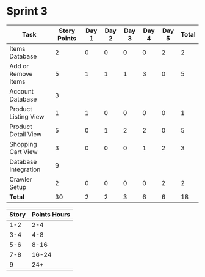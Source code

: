 # Sprint 3

Task|Story Points|Day 1|Day 2|Day 3|Day 4|Day 5|Total
---|---|---|---|---|---|---|---
Items Database|2|0|0|0|0|2|2
Add or Remove Items|5|1|1|1|3|0|5
Account Database|3						
Product Listing View|1|1|0|0|0|0|1
Product Detail View|5|0|1|2|2|0|5
Shopping Cart View|3|0|0|0|1|2|3
Database Integration|9						
Crawler Setup |2|0|0|0|0|2|2
**Total**|30|2|2|3|6|6|18

Story|Points Hours
---|---
1-2|2-4
3-4|4-8
5-6|8-16
7-8|16-24
9|24+
